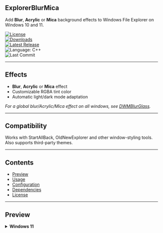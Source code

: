 ## ExplorerBlurMica

Add **Blur**, **Acrylic** or **Mica** background effects to Windows File Explorer on Windows 10 and 11.

[![License](https://img.shields.io/github/license/Maplespe/ExplorerBlurMica.svg)](https://www.gnu.org/licenses/lgpl-3.0.en.html)  
[![Downloads](https://img.shields.io/github/downloads/Maplespe/ExplorerBlurMica/total.svg)](https://github.com/Maplespe/ExplorerBlurMica/releases)  
[![Latest Release](https://img.shields.io/github/release/Maplespe/ExplorerBlurMica.svg)](https://github.com/Maplespe/ExplorerBlurMica/releases/latest)  
![Language: C++](https://img.shields.io/badge/language-c++-F34B7D.svg)  
![Last Commit](https://img.shields.io/github/last-commit/Maplespe/ExplorerBlurMica.svg)  

---

## Effects

- **Blur**, **Acrylic** or **Mica** effect  
- Customizable RGBA tint color  
- Automatic light/dark mode adaptation  

_For a global blur/Acrylic/Mica effect on all windows, see [DWMBlurGlass](https://github.com/Maplespe/DWMBlurGlass)._

---

## Compatibility

Works with StartAllBack, OldNewExplorer and other window-styling tools.  
Also supports third-party themes.

---

## Contents

- [Preview](#preview)  
- [Usage](#usage)  
- [Configuration](#configuration)  
- [Dependencies](#dependencies)  
- [License](#license)  

---

## Preview

<details><summary><strong>Windows 11</strong></summary>

**WinUI 3 (23H2 / 24H2 Canary)**  
```ini
[config]
effect=1
clearBarBg=true
clearAddress=true
clearWinUIBg=true

[light]
r=0
g=0
b=0
a=0
0 for more transparent blur

